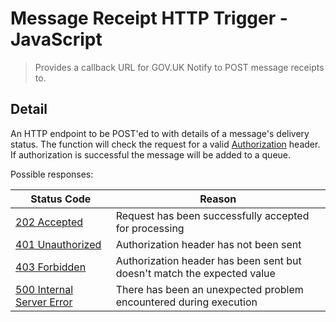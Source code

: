 # Message Receipt HTTP Trigger - JavaScript

> Provides a callback URL for GOV.UK Notify to POST message receipts to.

## Detail

An HTTP endpoint to be POST'ed to with details of a message's delivery
status. The function will check the request for a valid
[Authorization](https://developer.mozilla.org/en-US/docs/Web/HTTP/Headers/Authorization)
header. If authorization is successful the message will be added to a queue.

Possible responses:

| Status Code                                                                               | Reason                                                                  |
| -----------                                                                               | ------                                                                  |
| [202 Accepted](https://developer.mozilla.org/en-US/docs/Web/HTTP/Status/202)              | Request has been successfully accepted for processing                   |
| [401 Unauthorized](https://developer.mozilla.org/en-US/docs/Web/HTTP/Status/401)          | Authorization header has not been sent                                  |
| [403 Forbidden](https://developer.mozilla.org/en-US/docs/Web/HTTP/Status/403)             | Authorization header has been sent but doesn't match the expected value |
| [500 Internal Server Error](https://developer.mozilla.org/en-US/docs/Web/HTTP/Status/500) | There has been an unexpected problem encountered during execution       |
